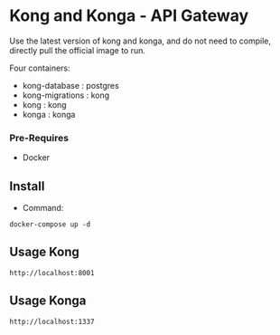 # Kong and Konga - API Gateway

Use the latest version of kong and konga, and do not need to compile, directly pull the official image to run.

Four containers:

- kong-database : postgres
- kong-migrations : kong
- kong : kong
- konga : konga


### Pre-Requires

- Docker 


## Install

- Command: 

`docker-compose up -d`


## Usage Kong

`http://localhost:8001`


## Usage Konga

`http://localhost:1337`
